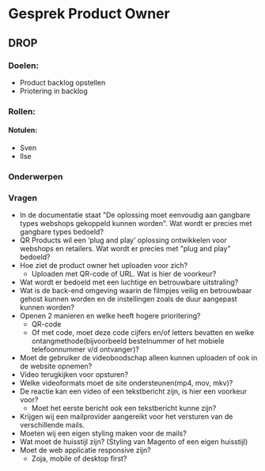 # Gesprek Product Owner



## DROP

### Doelen:
* Product backlog opstellen
* Priotering in backlog

### Rollen:
#### Notulen:
* Sven
* Ilse

### Onderwerpen

### Vragen
* In de documentatie staat "De oplossing moet eenvoudig aan gangbare types webshops gekoppeld kunnen worden". Wat wordt er precies met gangbare types bedoeld?
* QR Products wil een ‘plug and play’ oplossing ontwikkelen voor webshops en retailers. Wat wordt er precies met "plug and play" bedoeld?
* Hoe ziet de product owner het uploaden voor zich?
  * Uploaden met QR-code of URL. Wat is hier de voorkeur?
* Wat wordt er bedoeld met een luchtige en betrouwbare uitstraling?
* Wat is de back-end omgeving waarin de filmpjes veilig en betrouwbaar gehost kunnen worden en de instellingen zoals de duur aangepast kunnen worden?
* Openen 2 manieren en welke heeft hogere prioritering?
  * QR-code
  * Of met code, moet deze code cijfers en/of letters bevatten en welke ontangmethode(bijvoorbeeld bestelnummer of het mobiele telefoonnummer v/d ontvanger)?  
* Moet de gebruiker de videoboodschap alleen kunnen uploaden of ook in de website opnemen?
* Video terugkijken voor opsturen?
* Welke videoformats moet de site ondersteunen(mp4, mov, mkv)?
* De reactie kan een video of een tekstbericht zijn, is hier een voorkeur voor?
  * Moet het eerste bericht ook een tekstbericht kunne zijn?
* Krijgen wij een mailprovider aangereikt voor het versturen van de verschillende mails.
* Moeten wij een eigen styling maken voor de mails?
* Wat moet de huisstijl zijn? (Styling van Magento of een eigen huisstijl)     
* Moet de web applicatie responsive zijn?
  * Zoja, mobile of desktop first?


